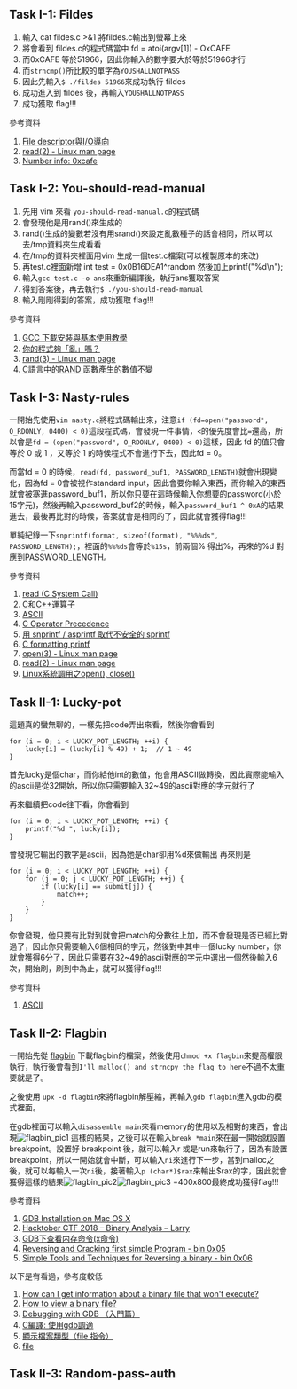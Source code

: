 ## Task I-1: Fildes

1. 輸入 cat fildes.c >&1 將fildes.c輸出到螢幕上來
2. 將會看到 fildes.c的程式碼當中 fd = atoi(argv[1]) - OxCAFE
3. 而0xCAFE 等於51966，因此你輸入的數字要大於等於51966才行
4. 而```strncmp()```所比較的單字為```YOUSHALLNOTPASS```
5. 因此先輸入```$ ./fildes 51966```來成功執行 fildes
6. 成功進入到 fildes 後，再輸入```YOUSHALLNOTPASS```
7. 成功獲取 flag!!!

參考資料

1. [File descriptor與I/O導向](https://blog.xuite.net/tzeng015/twblog/113272117-File+descriptor%E8%88%87I%2FO%E5%B0%8E%E5%90%91)
2. [read(2) - Linux man page](https://linux.die.net/man/2/read)
3. [Number info: 0xcafe](https://numbermonk.com/hexadecimal/51966/en)

## Task I-2: You-should-read-manual

1. 先用 vim 來看 ```you-should-read-manual.c```的程式碼
2. 會發現他是用rand()來生成的
3. rand()生成的變數若沒有用srand()來設定亂數種子的話會相同，所以可以去/tmp資料夾生成看看
4. 在/tmp的資料夾裡面用vim 生成一個test.c檔案(可以複製原本的來改)
5. 再test.c裡面新增 int test = 0x0B16DEA1^random 然後加上printf("%d\n");
6. 輸入```gcc test.c -o ans```來重新編譯後，執行ans獲取答案
7. 得到答案後，再去執行```$ ./you-should-read-manual```
8. 輸入剛剛得到的答案，成功獲取 flag!!!

參考資料

1. [GCC 下載安裝與基本使用教學](https://kaiching.org/pydoing/c/gcc.html)
2. [你的程式夠「亂」嗎？](https://www.ithome.com.tw/voice/110007)
3. [rand(3) - Linux man page](https://linux.die.net/man/3/rand)
4. [C語言中的RAND 函數產生的數值不變](https://zhidao.baidu.com/question/2053472265334017667.html)

## Task I-3: Nasty-rules

   一開始先使用```vim nasty.c```將程式碼輸出來，注意```if (fd=open("password", O_RDONLY, 0400) < 0)```這段程式碼，會發現一件事情，```<```的優先度會比```=```還高，所以會是```fd = (open("password", O_RDONLY, 0400) < 0)```這樣，因此 fd 的值只會等於 0 或 1 ，又等於 1 的時候程式不會進行下去，因此fd = 0。
   
   而當fd = 0 的時候，```read(fd, password_buf1, PASSWORD_LENGTH)```就會出現變化，因為fd = 0會被視作standard input，因此會要你輸入東西，而你輸入的東西就會被塞進password_buf1，所以你只要在這時候輸入你想要的password(小於15字元)，然後再輸入password_buf2的時候，輸入```password_buf1 ^ 0xA```的結果進去，最後再比對的時候，答案就會是相同的了，因此就會獲得flag!!!
   
   單純紀錄一下```snprintf(format, sizeof(format), "%%%ds", PASSWORD_LENGTH);```，裡面的```%%%ds```會等於```%15s```，前兩個% 得出%，再來的%d 對應到PASSWORD_LENGTH。
   
參考資料

1.  [read (C System Call)](http://codewiki.wikidot.com/c:system-calls:read)
2. [C和C++運算子](https://zh.wikipedia.org/wiki/C%E5%92%8CC%2B%2B%E9%81%8B%E7%AE%97%E5%AD%90)
3. [ASCII](https://zh.wikipedia.org/wiki/ASCII)
4. [C Operator Precedence](https://en.cppreference.com/w/c/language/operator_precedence)
5. [用 snprintf / asprintf 取代不安全的 sprintf](https://kheresy.wordpress.com/2010/01/28/%E7%94%A8-snprintf-asprintf-%E5%8F%96%E4%BB%A3%E4%B8%8D%E5%AE%89%E5%85%A8%E7%9A%84-sprintf/)
6. [C formatting printf](http://www.c4learn.com/c-programming/c-formatting-printf/)
7. [open(3) - Linux man page](https://linux.die.net/man/3/open)
8. [read(2) - Linux man page](https://linux.die.net/man/2/read)
9. [Linux系統調用之open(), close()](http://joe.is-programmer.com/posts/17463.html)

## Task II-1: Lucky-pot

這題真的蠻無聊的，一樣先把code弄出來看，然後你會看到
```        
for (i = 0; i < LUCKY_POT_LENGTH; ++i) {
    lucky[i] = (lucky[i] % 49) + 1;  // 1 ~ 49
}
```
首先lucky是個char，而你給他int的數值，他會用ASCII做轉換，因此實際能輸入的ascii是從32開始，所以你只需要輸入32~49的ascii對應的字元就行了

再來繼續把code往下看，你會看到
```
for (i = 0; i < LUCKY_POT_LENGTH; ++i) {
    printf("%d ", lucky[i]);
}
```
會發現它輸出的數字是ascii，因為她是char卻用%d來做輸出
再來則是
```
for (i = 0; i < LUCKY_POT_LENGTH; ++i) {
    for (j = 0; j < LUCKY_POT_LENGTH; ++j) {
        if (lucky[i] == submit[j]) {
            match++;
        }
    }
}
```
你會發現，他只要有比對到就會把match的分數往上加，而不會發現是否已經比對過了，因此你只需要輸入6個相同的字元，然後對中其中一個lucky number，你就會獲得6分了，因此只需要在32~49的ascii對應的字元中選出一個然後輸入6次，開始刷，刷到中為止，就可以獲得flag!!!

參考資料

1.  [ASCII](https://zh.wikipedia.org/wiki/ASCII)

## Task II-2: Flagbin

一開始先從 [flagbin](http://nctuics.louie.lu:20008/flagbin) 下載flagbin的檔案，然後使用```chmod +x flagbin```來提高權限執行，執行後會看到```I'll malloc() and strncpy the flag to here```不過不太重要就是了。

之後使用 ```upx -d flagbin```來將flagbin解壓縮，再輸入```gdb flagbin```進入gdb的模式裡面。

在gdb裡面可以輸入```disassemble main```來看memory的使用以及相對的東西，會出現![flagbin_pic1](flagbin_pic1.png)
這樣的結果，之後可以在輸入```break *main```來在最一開始就設置breakpoint。設置好 breakpoint 後，就可以輸入r 或是run來執行了，因為有設置breakpoint，所以一開始就會中斷，可以輸入```ni```來進行下一步，當到malloc之後，就可以每輸入一次```ni```後，接著輸入```p (char*)$rax```來輸出$rax的字，因此就會獲得這樣的結果![flagbin_pic2](flagbin_pic2.png)![flagbin_pic3 =400x800](flagbin_pic3.png)最終成功獲得flag!!!

參考資料

1.  [GDB Installation on Mac OS X](https://www.ics.uci.edu/~pattis/common/handouts/macmingweclipse/allexperimental/mac-gdb-install.html)
2. [Hacktober CTF 2018 – Binary Analysis – Larry](https://veteransec.com/2018/10/19/hacktober-ctf-2018-binary-analysis-larry/)
3. [GDB下查看内存命令(x命令)](https://blog.csdn.net/allenlinrui/article/details/5964046)
4. [Reversing and Cracking first simple Program - bin 0x05](https://www.youtube.com/watch?v=VroEiMOJPm8)
5. [Simple Tools and Techniques for Reversing a binary - bin 0x06](https://www.youtube.com/watch?v=3NTXFUxcKPc)

以下是有看過，參考度較低

1. [How can I get information about a binary file that won't execute?](https://serverfault.com/questions/730922/how-can-i-get-information-about-a-binary-file-that-wont-execute)
2. [How to view a binary file?](https://unix.stackexchange.com/questions/282215/how-to-view-a-binary-file)
3. [Debugging with GDB （入門篇）](http://www.study-area.org/goldencat/debug.htm)
4. [C編譯: 使用gdb調適](https://www.cnblogs.com/vamei/archive/2013/04/03/2998652.html)
5. [顯示檔案類型（file 指令）](https://www.ibm.com/support/knowledgecenter/zh-tw/ssw_aix_72/com.ibm.aix.osdevice/HT_cmd_display_filetypes.htm)
6. [file](https://www.mkssoftware.com/docs/man1/file.1.asp)


## Task II-3: Random-pass-auth